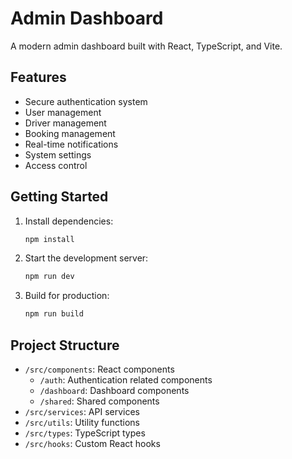 # Admin Dashboard

A modern admin dashboard built with React, TypeScript, and Vite.

## Features

- Secure authentication system
- User management
- Driver management
- Booking management
- Real-time notifications
- System settings
- Access control

## Getting Started

1. Install dependencies:
   ```bash
   npm install
   ```

2. Start the development server:
   ```bash
   npm run dev
   ```

3. Build for production:
   ```bash
   npm run build
   ```

## Project Structure

- `/src/components`: React components
  - `/auth`: Authentication related components
  - `/dashboard`: Dashboard components
  - `/shared`: Shared components
- `/src/services`: API services
- `/src/utils`: Utility functions
- `/src/types`: TypeScript types
- `/src/hooks`: Custom React hooks